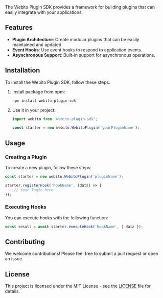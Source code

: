 The Webito Plugin SDK provides a framework for building plugins that can easily integrate with your applications.

## Features

- **Plugin Architecture**: Create modular plugins that can be easily maintained and updated.
- **Event Hooks**: Use event hooks to respond to application events.
- **Asynchronous Support**: Built-in support for asynchronous operations.

## Installation

To install the Webito Plugin SDK, follow these steps:

1. Install package from npm:
   ```bash
   npm install webito-plugin-sdk
   ```

2. Use it in your project:
   ```javascript
   import webito from 'webito-plugin-sdk';
   
   const starter = new webito.WebitoPlugin('yourPluginName');
   ```

## Usage

### Creating a Plugin

To create a new plugin, follow these steps:

```javascript
const starter = new webito.WebitoPlugin('pluginName');

starter.registerHook('hookName', (data) => {
    // Your logic here
});
```

### Executing Hooks

You can execute hooks with the following function:

```javascript
const result = await starter.executeHook('hookName', { data });
```

## Contributing

We welcome contributions! Please feel free to submit a pull request or open an issue.

## License

This project is licensed under the MIT License - see the [LICENSE](LICENSE) file for details.
